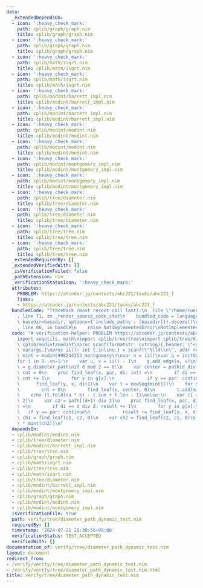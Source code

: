 ```yaml
---
data:
  _extendedDependsOn:
  - icon: ':heavy_check_mark:'
    path: cplib/graph/graph.nim
    title: cplib/graph/graph.nim
  - icon: ':heavy_check_mark:'
    path: cplib/graph/graph.nim
    title: cplib/graph/graph.nim
  - icon: ':heavy_check_mark:'
    path: cplib/math/isqrt.nim
    title: cplib/math/isqrt.nim
  - icon: ':heavy_check_mark:'
    path: cplib/math/isqrt.nim
    title: cplib/math/isqrt.nim
  - icon: ':heavy_check_mark:'
    path: cplib/modint/barrett_impl.nim
    title: cplib/modint/barrett_impl.nim
  - icon: ':heavy_check_mark:'
    path: cplib/modint/barrett_impl.nim
    title: cplib/modint/barrett_impl.nim
  - icon: ':heavy_check_mark:'
    path: cplib/modint/modint.nim
    title: cplib/modint/modint.nim
  - icon: ':heavy_check_mark:'
    path: cplib/modint/modint.nim
    title: cplib/modint/modint.nim
  - icon: ':heavy_check_mark:'
    path: cplib/modint/montgomery_impl.nim
    title: cplib/modint/montgomery_impl.nim
  - icon: ':heavy_check_mark:'
    path: cplib/modint/montgomery_impl.nim
    title: cplib/modint/montgomery_impl.nim
  - icon: ':heavy_check_mark:'
    path: cplib/tree/diameter.nim
    title: cplib/tree/diameter.nim
  - icon: ':heavy_check_mark:'
    path: cplib/tree/diameter.nim
    title: cplib/tree/diameter.nim
  - icon: ':heavy_check_mark:'
    path: cplib/tree/tree.nim
    title: cplib/tree/tree.nim
  - icon: ':heavy_check_mark:'
    path: cplib/tree/tree.nim
    title: cplib/tree/tree.nim
  _extendedRequiredBy: []
  _extendedVerifiedWith: []
  _isVerificationFailed: false
  _pathExtension: nim
  _verificationStatusIcon: ':heavy_check_mark:'
  attributes:
    PROBLEM: https://atcoder.jp/contests/abc221/tasks/abc221_f
    links:
    - https://atcoder.jp/contests/abc221/tasks/abc221_f
  bundledCode: "Traceback (most recent call last):\n  File \"/home/runner/.local/lib/python3.10/site-packages/onlinejudge_verify/documentation/build.py\"\
    , line 71, in _render_source_code_stat\n    bundled_code = language.bundle(stat.path,\
    \ basedir=basedir, options={'include_paths': [basedir]}).decode()\n  File \"/home/runner/.local/lib/python3.10/site-packages/onlinejudge_verify/languages/nim.py\"\
    , line 86, in bundle\n    raise NotImplementedError\nNotImplementedError\n"
  code: "# verification-helper: PROBLEM https://atcoder.jp/contests/abc221/tasks/abc221_f\n\
    import sequtils, math\nimport cplib/tree/tree\nimport cplib/tree/diameter\nimport\
    \ cplib/modint/modint\nproc scanf(formatstr: cstring){.header: \"<stdio.h>\",\
    \ varargs.}\nproc ii(): int {.inline.} = scanf(\"%lld\\n\", addr result)\ntype\
    \ mint = modint998244353_montgomery\n\nvar n = ii()\nvar g = initUnWeightedTree(n)\n\
    for i in 0..<n-1:\n    var u, v = ii() - 1\n    g.add_edge(u, v)\n\nvar (d, path)\
    \ = g.diameter_path\nif d mod 2 == 0:\n    var center = path[d div 2]\n    var\
    \ cnt = 0\n    proc find_leaf(x, par, di: int) =\n        if di == d div 2 - 1:\
    \ cnt += 1\n        for y in g[x]:\n            if y == par: continue\n      \
    \      find_leaf(y, x, di+1)\n    var t = newSeq[mint]()\n    for x in g[center]:\n\
    \        cnt = 0\n        find_leaf(x, center, 0)\n        t.add(mint(cnt + 1))\n\
    \    echo (t.foldl(a * b) - t.sum + t.len - 1)\nelse:\n    var c1 = path[d div\
    \ 2]\n    var c2 = path[(d+1) div 2]\n    proc find_leaf(x, par, di: int): int\
    \ =\n        if di == d div 2: result += 1\n        for y in g[x]:\n         \
    \   if y == par: continue\n            result += find_leaf(y, x, di+1)\n    var\
    \ ch1 = find_leaf(c1, c2, 0)\n    var ch2 = find_leaf(c2, c1, 0)\n    echo (mint(ch1)\
    \ * mint(ch2))\n"
  dependsOn:
  - cplib/modint/modint.nim
  - cplib/tree/diameter.nim
  - cplib/modint/barrett_impl.nim
  - cplib/tree/tree.nim
  - cplib/graph/graph.nim
  - cplib/math/isqrt.nim
  - cplib/tree/tree.nim
  - cplib/math/isqrt.nim
  - cplib/tree/diameter.nim
  - cplib/modint/barrett_impl.nim
  - cplib/modint/montgomery_impl.nim
  - cplib/graph/graph.nim
  - cplib/modint/modint.nim
  - cplib/modint/montgomery_impl.nim
  isVerificationFile: true
  path: verify/tree/diameter_path_dynamic_test.nim
  requiredBy: []
  timestamp: '2024-07-21 20:30:56+09:00'
  verificationStatus: TEST_ACCEPTED
  verifiedWith: []
documentation_of: verify/tree/diameter_path_dynamic_test.nim
layout: document
redirect_from:
- /verify/verify/tree/diameter_path_dynamic_test.nim
- /verify/verify/tree/diameter_path_dynamic_test.nim.html
title: verify/tree/diameter_path_dynamic_test.nim
---
```

